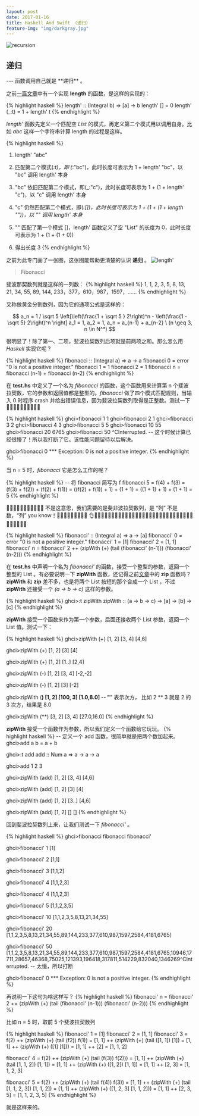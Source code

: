 ```yaml
---
layout: post
date: 2017-01-16
title: Haskell And Swift （递归）
feature-img: "img/darkgray.jpg"
---
```


![recursion](http://ogkg37m8j.bkt.clouddn.com/image/haskell-and-swift/recursion/recursion.jpg)


<h2>递归</h2>
---
函数调用自己就是 **递归** 。

之前[一篇文章](https://redtwowolf.github.io/2017/01/14/Haskell-And-Swift-Pattern-Match.html)中有一个实现 **length** 的函数，是这样的实现的：

{% highlight haskell %}
length' :: (Integral b) => [a] -> b
length' [] = 0
length' (_:t) = 1 + length' t
{% endhighlight %}

*length'* 函数先定义一个匹配空 *List* 的模式，再定义第二个模式用以调用自身。比如 *abc* 这样一个字符串计算 length 的过程是这样。

{% highlight haskell %}
1. length' "abc"

2. 匹配第二个模式(_:t)，即 (_:"bc")，此时长度可表示为 1 + length' "bc"，以 "bc" 调用 length' 本身

3. "bc" 依旧匹配第二个模式，即(_:"c")，此时长度可表示为 1 + (1 + length' "c")，以 "c" 调用 length' 本身

4. "c" 仍然匹配第二个模式，即(_:[])，此时长度可表示为 1 + (1 + (1 + length ""))，以 "" 调用 length' 本身_

5. "" 匹配了第一个模式 []，length' 函数定义了空 "List" 的长度为 0，此时长度可表示为 1 + (1 + (1 + 0))

6. 得出长度 3
{% endhighlight %}

之前为此专门画了一张图，这张图能帮助更清楚的认识 **递归** 。
![length'](http://ogkg37m8j.bkt.clouddn.com/image/haskell-and-swift/pattern-match/haskell_and_swift_pattern_match_length.jpg)

> Fibonacci

斐波那契数列就是这样的一列数：
{% highlight haskell %}
 1, 1, 2, 3, 5, 8, 13, 21, 34, 55, 89, 144, 233，377，610，987，1597，......
{% endhighlight %}

又称做黄金分割数列，因为它的通项公式是这样的：

$$ a_n = 1 / \sqrt 5 \left[\left(\frac{1 + \sqrt 5 } 2\right)^n - \left(\frac{1 - \sqrt 5} 2\right)^n \right] a_1 = 1, a_2 = 1, a_n = a_{n-1} + a_{n-2} \ (n \geq 3, n \in N^*) $$

很明显了！除了第一、二项，斐波拉契数列后项就是前两项之和。那么怎么用 *Haskell* 实现它呢？

{% highlight haskell %}
fibonacci :: (Integral a) => a -> a
fibonacci 0 = error "0 is not a positive integer."
fibonacci 1 = 1
fibonacci 2 = 1
fibonacci n = fibonacci (n-1) + fibonacci (n-2)
{% endhighlight %}

在 **test.hs** 中定义了一个名为 *fibonacci* 的函数，这个函数用来计算第 n 个斐波拉契数，它的参数和返回值都是整型的。*fibonacci* 做了四个模式匹配规则，当输入 0 时程序 crash 并给出错误信息，因为斐波拉契数列取得是正整数。测试一下🌰🌰🌰🌰🌰🌰🌰🌰🌰🌰

{% highlight haskell %}
ghci>fibonacci 1
1
ghci>fibonacci 2
1
ghci>fibonacci 3
2
ghci>fibonacci 4
3
ghci>fibonacci 5
5
ghci>fibonacci 10
55
ghci>fibonacci 20
6765
ghci>fibonacci 50
^CInterrupted.
-- 这个时候计算已经很慢了！所以我打断了它。该性能问题留待以后解决。

ghci>fibonacci 0
*** Exception: 0 is not a positive integer.
{% endhighlight %}

当 n = 5 时，*fibonacci* 它是怎么工作的呢？

{% highlight haskell %}
-- 将 fibonacci 简写为 f
fibonacci 5 = f(4) + f(3)
            = (f(3) + f(2)) + (f(2) + f(1))
            = ((f(2) + f(1)) + 1) + (1 + 1)
            = ((1 + 1) + 1) + (1 + 1)
            = 5
{% endhighlight %}

🙅‍♂️🙅🙅‍♂️🙅🙅‍♂️🙅🙅‍♂️ 不是这意思，我们需要的是斐非波拉契数列，是 “列” 不是数，“列” you know！📣📣📣📣📣📣📣📣📣 👌👌🏿👌🏿👌🏿👌🏿👌🏿👌🏿👌🏿👨🏻‍💻👨🏿‍💻👨🏿‍💻👨🏿‍💻👨🏿‍💻👨🏿‍💻👨🏿‍💻

{% highlight haskell %}
fibonacci' :: (Integral a) => a -> [a]
fibonacci' 0 = error "0 is not a positive integer."
fibonacci' 1 = [1]
fibonacci' 2 = [1, 1]
fibonacci' n = fibonacci' 2 ++ (zipWith (+) (tail (fibonacci' (n-1))) (fibonacci' (n-2)))
{% endhighlight %}

在 **test.hs** 中声明一个名为 *fibonacci'* 的函数，接受一个整型的参数，返回一个整型的 List 。有必要说明一下 **zipWith** 函数，还记得之前[文章](https://redtwowolf.github.io/2017/01/05/Haskell-And-Swift.html)中的 **zip** 函数吗？**zipWith** 和 **zip** 差不多，也是将两个 List 按短的那个合成一个 List ，不过 **zipWith** 还接受一个 *(a -> b -> c)* 这样的参数。

{% highlight haskell %}
ghci>:t zipWith
zipWith :: (a -> b -> c) -> [a] -> [b] -> [c]
{% endhighlight %}

**zipWith** 接受一个函数来作为第一个参数，后面还接收两个 List 参数，返回一个 List 值。测试一下：

{% highlight haskell %}
ghci>zipWith (+) [1, 2] [3, 4]
[4,6]

ghci>zipWith (+) [1, 2] [3]
[4]

ghci>zipWith (+) [1, 2] [1..]
[2,4]

ghci>zipWith (-) [1, 2] [3, 4]
[-2,-2]

ghci>zipWith (-) [1, 2] [3]
[-2]

ghci>zipWith (**) [1, 2] [100, 3]
[1.0,8.0]
-- "**" 表示次方， 比如 2 ** 3 就是 2 的 3 次方，结果是 8.0

ghci>zipWith (**) [3, 2] [3, 4]
[27.0,16.0]
{% endhighlight %}

**zipWith** 接受一个函数作为参数，所以我们定义一个函数给它玩玩。
{% highlight haskell %}
-- 定义一个 add 函数，很简单就是把两个数加起来。
ghci>add a b = a + b

ghci>:t add
add :: Num a => a -> a -> a

ghci>add 1 2
3

ghci>zipWith (add) [1, 2] [3, 4]
[4,6]

ghci>zipWith (add) [1, 2] [3]
[4]

ghci>zipWith (add) [1, 2] [3..]
[4,6]

ghci>zipWith (add) [1, 2] []
[]
{% endhighlight %}

回到斐波拉契数列上来，让我们测试一下 *fibonacci'* 。

{% highlight haskell %}
ghci>fibonacci
fibonacci   fibonacci'

ghci>fibonacci' 1
[1]

ghci>fibonacci' 2
[1,1]

ghci>fibonacci' 3
[1,1,2]

ghci>fibonacci' 4
[1,1,2,3]

ghci>fibonacci' 4
[1,1,2,3]

ghci>fibonacci' 5
[1,1,2,3,5]

ghci>fibonacci' 10
[1,1,2,3,5,8,13,21,34,55]

ghci>fibonacci' 20
[1,1,2,3,5,8,13,21,34,55,89,144,233,377,610,987,1597,2584,4181,6765]

ghci>fibonacci' 50
[1,1,2,3,5,8,13,21,34,55,89,144,233,377,610,987,1597,2584,4181,6765,10946,17711,28657,46368,75025,121393,196418,317811,514229,832040,1346269^CInterrupted.
-- 太慢，所以打断

ghci>fibonacci' 0
*** Exception: 0 is not a positive integer.
{% endhighlight %}

再说明一下这句为啥这样写？
{% highlight haskell %}
fibonacci' n = fibonacci' 2 ++ (zipWith (+) (tail (fibonacci' (n-1))) (fibonacci' (n-2)))
{% endhighlight %}

比如 n = 5 时，取前 5 个斐波拉契数列

{% highlight haskell %}
fibonacci' 1 = [1]
fibonacci' 2 = [1, 1]
fibonacci' 3 = f(2) ++ (zipWith (+) (tail (f2)) f(1))
             = [1, 1] ++ (zipWith (+) (tail ([1, 1]) [1])
             = [1, 1] ++ (zipWith (+) ([1] [1]))
             = [1, 1] ++ [2]
             = [1, 1, 2]

fibonacci' 4 = f(2) ++ (zipWith (+) (tail (f(3)) f(2)))
             = [1, 1] ++ (zipWith (+) (tail [1, 1, 2]) [1, 1])
             = [1, 1] ++ (zipWith (+) ([1, 2]) [1, 1])
             = [1, 1] ++ [2, 3]
             = [1, 1, 2, 3]

fibonacci' 5 = f(2) ++ (zipWith (+) (tail f(4)) f(3))
             = [1, 1] ++ (zipWith (+) (tail [1, 1, 2, 3]) [1, 1, 2])
             = [1, 1] ++ (zipWith (+) ([1, 2, 3] [1, 1, 2]))
             = [1, 1] ++ [2, 3, 5]
             = [1, 1, 2, 3, 5]
{% endhighlight %}

就是这样来的。
